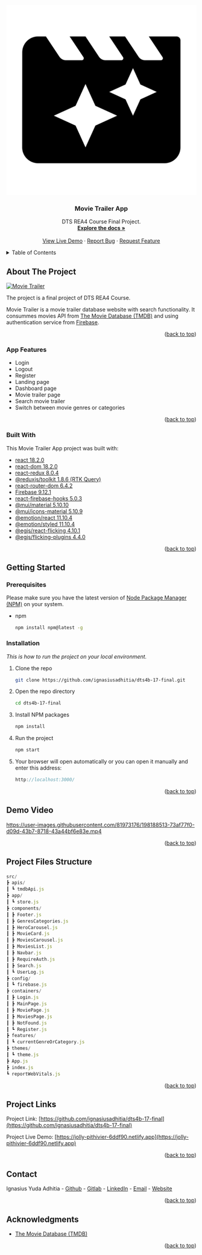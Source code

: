 <!-- PROJECT LOGO -->
<br />
<div align="center">  
  <div>
    <a href="https://github.com/ignasiusadhitia/dts4b-17-final">    
      <img src="media/movie_trailer.png" alt="movie_trailer_image">
    </a>
  </div>
  
  <h3 align="center">Movie Trailer App</h3>

  <p align="center">
    DTS REA4 Course Final Project.
    <br />
    <a href="https://github.com/ignasiusadhitia/dts4b-17-final"><strong>Explore the docs »</strong></a>
    <br />
    <br />
    <a href="https://jolly-pithivier-6ddf90.netlify.app">View Live Demo</a>
    ·
    <a href="https://github.com/ignasiusadhitia/dts4b-17-final/issues">Report Bug</a>
    ·
    <a href="https://github.com/ignasiusadhitia/dts4b-17-final/issues">Request Feature</a>
  </p>
</div>



<!-- TABLE OF CONTENTS -->
<details>
  <summary>Table of Contents</summary>
  <ol>
    <li>
      <a href="#about-the-project">About The Project</a>
      <ul>
        <li><a href="#built-with">Built With</a></li>
      </ul>
    </li>
    <li>
      <a href="#getting-started">Getting Started</a>
      <ul>
        <li><a href="#prerequisites">Prerequisites</a></li>
        <li><a href="#installation">Installation</a></li>
      </ul>
    </li>
    <li><a href="#demo-video">Demo Video</a></li>
    <li><a href="#project-files-structure">Project Files Structure</a></li>  
    <li><a href="#project-links">Project Links</a></li>
    <li><a href="#contact">Contact</a></li>    
    <li><a href="#acknowledgments">Acknowledgments</a></li> 
  </ol>
</details>



<!-- ABOUT THE PROJECT -->
## About The Project

[![Movie Trailer][product-screenshot]](https://jolly-pithivier-6ddf90.netlify.app)

The project is a final project of DTS REA4 Course.

Movie Trailer is a movie trailer database website with search functionality. It consummes movies API from [The Movie Database (TMDB)](https://www.themoviedb.org/documentation/api) and using authentication service from [Firebase](https://firebase.google.com/).

<p align="right">(<a href="#top">back to top</a>)</p>


### App Features

* Login
* Logout
* Register
* Landing page
* Dashboard page
* Movie trailer page
* Search movie trailer
* Switch between movie genres or categories

<p align="right">(<a href="#top">back to top</a>)</p>


### Built With

This Movie Trailer App project was built with:
* [react 18.2.0](https://reactjs.org/)
* [react-dom 18.2.0](https://reactjs.org/)
* [react-redux 8.0.4](https://react-redux.js.org/)
* [@reduxjs/toolkit 1.8.6 (RTK Query)](https://redux-toolkit.js.org/)
* [react-router-dom 6.4.2](https://reactrouter.com/en/main)
* [Firebase 9.12.1](https://firebase.google.com/)
* [react-firebase-hooks 5.0.3](https://github.com/csfrequency/react-firebase-hooks)
* [@mui/material 5.10.10](https://mui.com/)
* [@mui/icons-material 5.10.9](https://mui.com/)
* [@emotion/react 11.10.4](https://mui.com/)
* [@emotion/styled 11.10.4](https://mui.com/)
* [@egjs/react-flicking 4.10.1](https://naver.github.io/egjs-flicking/)
* [@egjs/flicking-plugins 4.4.0](https://naver.github.io/egjs-flicking/)


<p align="right">(<a href="#top">back to top</a>)</p>



<!-- GETTING STARTED -->
## Getting Started

### Prerequisites

Please make sure you have the latest version of [Node Package Manager (NPM)](https://www.npmjs.com/) on your system.
* npm
  ```sh
  npm install npm@latest -g
  ```

### Installation

_This is how to run the project on your local environment._

1. Clone the repo
   ```sh
   git clone https://github.com/ignasiusadhitia/dts4b-17-final.git
   ```
2. Open the repo directory
   ```sh
   cd dts4b-17-final
   ```
3. Install NPM packages
   ```sh
   npm install
   ```
4. Run the project
   ```js
   npm start
   ```
5. Your browser will open automatically or you can open it manually and enter this address:
   ```js
   http://localhost:3000/
   ```
   
<p align="right">(<a href="#top">back to top</a>)</p>



<!-- DEMO VIDEO -->
## Demo Video


https://user-images.githubusercontent.com/81973176/198188513-73af77f0-d09d-43b7-8718-43a44bf6e83e.mp4



<p align="right">(<a href="#top">back to top</a>)</p>




<!-- PROJECT FILES STRUCTURE -->
## Project Files Structure

```js
src/
┣ apis/
┃ ┗ tmdbApi.js
┣ app/
┃ ┗ store.js
┣ components/
┃ ┣ Footer.js
┃ ┣ GenresCategories.js
┃ ┣ HeroCarousel.js
┃ ┣ MovieCard.js
┃ ┣ MoviesCarousel.js
┃ ┣ MoviesList.js
┃ ┣ Navbar.js
┃ ┣ RequireAuth.js
┃ ┣ Search.js
┃ ┗ UserLog.js
┣ config/
┃ ┗ firebase.js
┣ containers/
┃ ┣ Login.js
┃ ┣ MainPage.js
┃ ┣ MoviePage.js
┃ ┣ MoviesPage.js
┃ ┣ NotFound.js
┃ ┗ Register.js
┣ features/
┃ ┗ currentGenreOrCategory.js
┣ themes/
┃ ┗ theme.js
┣ App.js
┣ index.js
┗ reportWebVitals.js

```

<p align="right">(<a href="#top">back to top</a>)</p>



<!-- PROJECT LINKS -->
## Project Links

Project Link: [https://github.com/ignasiusadhitia/dts4b-17-final](https://github.com/ignasiusadhitia/dts4b-17-final)

Project Live Demo: [https://jolly-pithivier-6ddf90.netlify.app](https://jolly-pithivier-6ddf90.netlify.app)

<p align="right">(<a href="#top">back to top</a>)</p>



<!-- CONTACT -->
## Contact

Ignasius Yuda Adhitia - [Github](https://github.com/ignasiusadhitia/) - [Gitlab](https://gitlab.com/ignasiusadhitia/) - [LinkedIn](https://www.linkedin.com/in/ignasiusadhitia/) - [Email](hi@ignasiusadhitia.com) - [Website](www.ignasiusadhitia.com)

<p align="right">(<a href="#top">back to top</a>)</p>



<!-- ACKNOWLEDGMENTS -->
## Acknowledgments

* [The Movie Database (TMDB)](https://www.themoviedb.org/documentation/api)

<p align="right">(<a href="#top">back to top</a>)</p>



<!-- MARKDOWN LINKS & IMAGES -->
[product-screenshot]:https://user-images.githubusercontent.com/81973176/198183052-a51a21ee-8e84-4bf1-afd4-77484b7dd289.png


